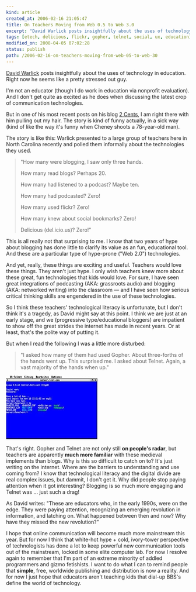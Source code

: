 ```yaml
---
kind: article
created_at: 2006-02-16 21:05:47
title: On Teachers Moving from Web 0.5 to Web 3.0
excerpt: "David Warlick posts insightfully about the uses of technology in education. Right now he seems like a pretty stressed out guy."
tags: [etech, delicious, flickr, gopher, telnet, social, ux, education]
modified_on: 2008-04-05 07:02:28
status: publish 
path: /2006-02-16-on-teachers-moving-from-web-05-to-web-30
---
```


<a href="http://davidwarlick.com/2cents/2006/02/16/happy-birthday-jude/#comments">David Warlick</a> posts insightfully about the uses of technology in education. Right now he seems like a pretty stressed out guy. 

I'm not an educator (though I do work in education via nonprofit evaluation). And I don't get quite as excited as he does when discussing the latest crop of communication technologies.

But in one of his most recent posts on his blog <a href="http://davidwarlick.com/2cents/">2 Cents</a>, I am right there with him pulling out my hair. The story is kind of funny actually, in a sick way (kind of like the way it's funny when Cheney shoots a 78-year-old man). 

The story is like this: Warlick presented to a large group of teachers here in North Carolina recently and polled them informally about the technologies they used. 

<blockquote class="large">
"How many were blogging, I saw only three hands.

How many read blogs? Perhaps 20.

How many had listened to a podcast? Maybe ten.

How many had podcasted? Zero!

How many used flickr? Zero!

How many knew about social bookmarks? Zero!

Delicious (del.icio.us)? Zero!"
</blockquote>

This is all really not that surprising to me. I know that two years of hype about blogging has done little to clarify its value as an fun, educational tool. And these are a particular type of hype-prone ("Web 2.0") technologies. 

And yet, really, these things are exciting and useful. Teachers would love these things. They aren't just hype. I only wish teachers knew more about these great, fun technologies that kids would love. For sure, I have seen great integrations of podcasting (AKA: grassroots audio) and blogging (AKA: networked writing) into the classroom &mdash; and I have seen how serious critical thinking skills are engendered in the use of these technologies. 

So I think these teachers' technological literacy is unfortunate, but I don't think it's a tragedy, as David might say at this point. I think we are just at an early stage, and we (progressive type/educational bloggers) are impatient to show off the great strides the internet has made in recent years. Or at least, that's the polite way of putting it. 

But when I read the following I was a little more disturbed: 

<blockquote class="large">
"I asked how many of them had used Gopher. About three-forths of the hands went up. This surprised me. I asked about Telnet. Again, a vast majority of the hands when up."</blockquote>

<img src='/images/telnet.jpg' alt='Telnet circa 1990' />

That's right. Gopher and Telnet are not only still <strong>on people's radar</strong>, but teachers are apparently <strong>much more familiar</strong> with these medieval implements than blogs. Why is this so difficult to catch on to? It's just writing on the internet. Where are the barriers to understanding and use coming from? I know that technological literacy and the digital divide are real complex issues, but dammit, I don't get it. Why did people stop paying attention when it got interesting? Blogging is so much more engaging and Telnet was ... just such a drag!

 As David writes: "These are educators who, in the early 1990s, were on the edge. They were paying attention, recognizing an emerging revolution in information, and latching on. What happened between then and now? Why have they missed the new revolution?"

I hope that online communication will become much more mainstream this year. But for now I think that white-hot hype + cold, ivory-tower perspective of technologists has done a lot to keep powerful new communication tools out of the mainstream, locked in some elite computer lab. For now I resolve again to remember that I'm part of an extreme minority of addled programmers and gizmo fetishists. I want to do what I can to remind people that <strong>simple</strong>, free, worldwide publishing and distribution is now a reality. And for now I just hope that educators aren't teaching kids that dial-up BBS's define the world of technology. 